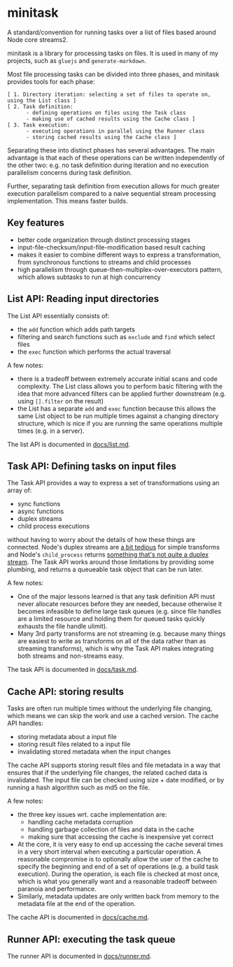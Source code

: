 # minitask

A standard/convention for running tasks over a list of files based around Node core streams2.

minitask is a library for processing tasks on files. It is used in many of my projects, such as `gluejs` and `generate-markdown`.

Most file processing tasks can be divided into three phases, and minitask provides tools for each phase:

    [ 1. Directory iteration: selecting a set of files to operate on, using the List class ]
    [ 2. Task definition:
          - defining operations on files using the Task class
          - making use of cached results using the Cache class ]
    [ 3. Task execution:
          - executing operations in parallel using the Runner class
          - storing cached results using the Cache class ]

Separating these into distinct phases has several advantages. The main advantage is that each of these operations can be written independently of the other two: e.g. no task definition during iteration and no execution parallelism concerns during task definition.

Further, separating task definition from execution allows for much greater execution parallelism compared to a naive sequential stream processing implementation. This means faster builds.

## Key features

- better code organization through distinct processing stages
- input-file-checksum/input-file-modification based result caching
- makes it easier to combine different ways to express a transformation, from synchronous functions to streams and child processes
- high parallelism through queue-then-multiplex-over-executors pattern, which allows subtasks to run at high concurrency

## List API: Reading input directories

The List API essentially consists of:

- the `add` function which adds path targets
- filtering and search functions such as `exclude` and `find` which select files
- the `exec` function which performs the actual traversal

A few notes:

- there is a tradeoff between extremely accurate initial scans and code complexity. The List class allows you to perform basic filtering with the idea that more advanced filters can be applied further downstream (e.g. using `[].filter` on the result)
- the List has a separate `add` and `exec` function because this allows the same List object to be run multiple times against a changing directory structure, which is nice if you are running the same operations multiple times (e.g. in a server).

The list API is documented in [docs/list.md](docs/list.md).

## Task API: Defining tasks on input files

The Task API provides a way to express a set of transformations using an array of:

- sync functions
- async functions
- duplex streams
- child process executions

without having to worry about the details of how these things are connected. Node's duplex streams are [a bit tedious](http://nodejs.org/api/stream.html#stream_example_simpleprotocol_parser_v2)  for simple transforms and Node's `child_process` returns [something that's not quite a duplex stream](http://nodejs.org/api/child_process.html#child_process_child_process_spawn_command_args_options). The Task API works around those limitations by providing some plumbing, and returns a queueable task object that can be run later.

A few notes:

- One of the major lessons learned is that any task definition API must never allocate resources before they are needed, because otherwise it becomes infeasible to define large task queues (e.g. since file handles are a limited resource and holding them for queued tasks quickly exhausts the file handle ulimit).
- Many 3rd party transforms are not streaming (e.g. because many things are easiest to write as transforms on all of the data rather than as streaming transforms), which is why the Task API makes integrating both streams and non-streams easy.

The task API is documented in [docs/task.md](docs/task.md).

## Cache API: storing results

Tasks are often run multiple times without the underlying file changing, which means we can skip the work and use a cached version. The cache API handles:

- storing metadata about a input file
- storing result files related to a input file
- invalidating stored metadata when the input changes

The cache API supports storing result files and file metadata in a way that ensures that if the underlying file changes, the related cached data is invalidated. The input file can be checked using size + date modified, or by running a hash algorithm such as md5 on the file.

A few notes:

- the three key issues wrt. cache implementation are:
  - handling cache metadata corruption
  - handling garbage collection of files and data in the cache
  - making sure that accessing the cache is inexpensive yet correct
- At the core, it is very easy to end up accessing the cache several times in a very short interval when executing a particular operation. A reasonable compromise is to optionally allow the user of the cache to specify the beginning and end of a set of operations (e.g. a build task execution). During the operation, is each file is checked at most once, which is what you generally want and a reasonable tradeoff between paranoia and performance.
- Similarly, metadata updates are only written back from memory to the metadata file at the end of the operation.

The cache API is documented in [docs/cache.md](docs/cache.md).

## Runner API: executing the task queue

The runner API is documented in [docs/runner.md](docs/runner.md).
